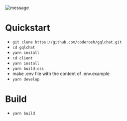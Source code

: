 ![message](./images/message.png)

# Quickstart

- `git clone https://github.com/coderosh/gqlchat.git`
- `cd gqlchat`
- `yarn install`
- `cd client`
- `yarn install`
- `yarn build:css`
- make .env file with the content of .env.example
- `yarn develop`

# Build

- `yarn build`
